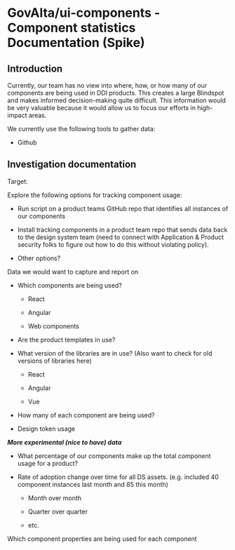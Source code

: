 # GovAlta/ui-components - Component statistics Documentation (Spike)


## Introduction 
Currently, our team has no view into where, how, or how many of our components are being used in DDI products. This creates a large Blindspot and makes informed decision-making quite difficult. This information would be very valuable because it would allow us to focus our efforts in high-impact areas.

We currently use the following tools to gather data:
- Github

## Investigation documentation 
Target:

Explore the following options for tracking component usage:

- Run script on a product teams GitHub repo that identifies all instances of our components

- Install tracking components in a product team repo that sends data back to the design system team (need to connect with Application & Product security folks to figure out how to do this without violating policy).

- Other options?

Data we would want to capture and report on

- Which components are being used?

    - React

    - Angular

    - Web components

- Are the product templates in use?

- What version of the libraries are in use? (Also want to check for old versions of libraries here)

    - React

    - Angular

    - Vue

- How many of each component are being used?

- Design token usage

**_**More experimental (nice to have) data**_**

- What percentage of our components make up the total component usage for a product?

- Rate of adoption change over time for all DS assets. (e.g. included 40 component instances last month and 85 this month)

  - Month over month

  - Quarter over quarter

  - etc.

Which component properties are being used for each component
